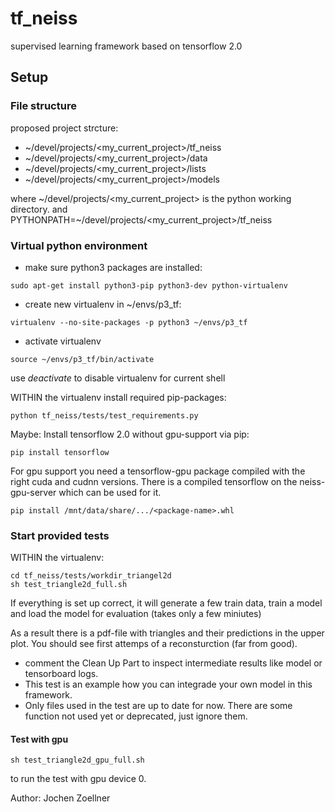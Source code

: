 # tf_neiss
supervised learning framework based on tensorflow 2.0

## Setup
### File structure
proposed project strcture:
- ~/devel/projects/<my_current_project>/tf_neiss
- ~/devel/projects/<my_current_project>/data
- ~/devel/projects/<my_current_project>/lists
- ~/devel/projects/<my_current_project>/models

where \~/devel/projects/<my_current_project> is the python working directory.
and PYTHONPATH=~/devel/projects/<my_current_project>/tf_neiss

### Virtual python environment
- make sure python3 packages are installed:
~~~~{.bash}
sudo apt-get install python3-pip python3-dev python-virtualenv
~~~~
- create new virtualenv in ~/envs/p3_tf:
~~~~{.bash}
virtualenv --no-site-packages -p python3 ~/envs/p3_tf
~~~~
- activate virtualenv
~~~~{.bash}
source ~/envs/p3_tf/bin/activate
~~~~
use *deactivate* to disable virtualenv for current shell

WITHIN the virtualenv install required pip-packages:
~~~~{.bash}
python tf_neiss/tests/test_requirements.py
~~~~
Maybe: Install tensorflow 2.0 without gpu-support via pip:

~~~~{.bash}
pip install tensorflow
~~~~
For gpu support you need a tensorflow-gpu package compiled with the right cuda and cudnn versions. There is a compiled tensorflow on the neiss-gpu-server which can be used for it.

~~~~{.bash}
pip install /mnt/data/share/.../<package-name>.whl
~~~~

### Start provided tests
WITHIN the virtualenv:
~~~~{.bash}
cd tf_neiss/tests/workdir_triangel2d
sh test_triangle2d_full.sh
~~~~
If everything is set up correct, it will generate a few train data, train a model and load the model for evaluation (takes only a few miniutes)

As a result there is a pdf-file with triangles and their predictions in the upper plot. You should see first attemps of a reconsturction (far from good).
- comment the Clean Up Part to inspect intermediate results like model or tensorboard logs.
- This test is an example how you can integrade your own model in this framework.
- Only files used in the test are up to date for now. There are some function not used yet or deprecated, just ignore them.

#### Test with gpu
~~~~{.bash}
sh test_triangle2d_gpu_full.sh
~~~~
to run the test with gpu device 0.

Author: Jochen Zoellner
